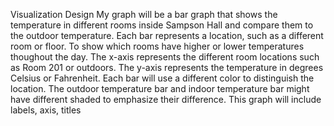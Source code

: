 Visualization Design
My graph will be a bar graph that shows the temperature in different rooms inside Sampson Hall and compare them to the outdoor temperature. Each bar represents a location, such as a different room or floor. To show which rooms have higher or lower temperatures thoughout the day.
The x-axis represents the different room locations such as Room 201 or outdoors.
The y-axis represents the temperature in degrees Celsius or Fahrenheit.
Each bar will use a different color to distinguish the location.
The outdoor temperature bar and indoor temperature bar might have different shaded to emphasize their difference.
This graph will include labels, axis, titles
